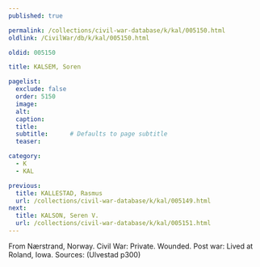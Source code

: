```yaml
---
published: true

permalink: /collections/civil-war-database/k/kal/005150.html
oldlink: /CivilWar/db/k/kal/005150.html

oldid: 005150

title: KALSEM, Soren

pagelist:
  exclude: false
  order: 5150
  image: 
  alt:
  caption:
  title:
  subtitle:      # Defaults to page subtitle
  teaser:

category: 
  - K 
  - KAL

previous:
  title: KALLESTAD, Rasmus
  url: /collections/civil-war-database/k/kal/005149.html  
next:
  title: KALSON, Seren V.
  url: /collections/civil-war-database/k/kal/005151.html   
---
```

From N&aelig;rstrand, Norway. Civil War: Private. Wounded. Post war: Lived at Roland, Iowa. Sources: (Ulvestad p300)
